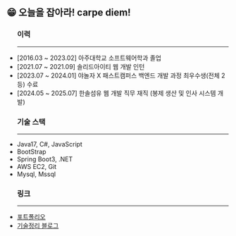 ## 😁 오늘을 잡아라! carpe diem!
  <tbody>
      <td>
        <ul>
              <h3>이력</h3>
            <hr width = "100%" color = "gray">
      <li>[2016.03 ~ 2023.02] 아주대학교 소프트웨어학과 졸업</li>
      <li>[2021.07 ~ 2021.09] 솔리드아이티 웹 개발 인턴</li>
      <li>[2023.07 ~ 2024.01] 야놀자 X 패스트캠퍼스 백엔드 개발 과정 최우수생(전체 2등) 수료 </li>
      <li>[2024.05 ~ 2025.07] 한솔섬유 웹 개발 직무 재직 (봉제 생산 및 인사 시스템 개발)</li>
            <h3>기술 스택</h3>
           <hr width = "100%" color = "gray">
            <li>Java17, C#, JavaScript</li>
            <li>BootStrap</li>
            <li>Spring Boot3, .NET</li>
            <li>AWS EC2, Git</li>
            <li>Mysql, Mssql</li>
            <h3>링크</h3>
           <hr width = "100%" color = "gray">
      <li><a href="https://wocjf7170.github.io/">포트폴리오</a></li>
      <li><a href="https://mungjaesoon.tistory.com/category/%EA%B3%B5%EB%B6%80/%EC%BB%B4%ED%93%A8%ED%84%B0">기술정리 블로그</a></li>
          <p></p>
    </ul>
  </td
</tbody>



